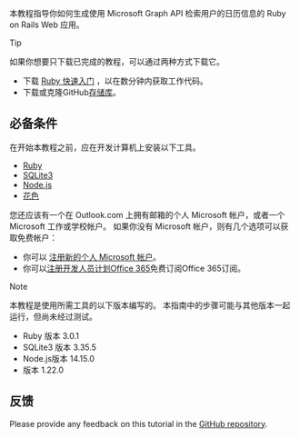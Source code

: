 <!-- markdownlint-disable MD002 MD041 -->

本教程指导你如何生成使用 Microsoft Graph API 检索用户的日历信息的 Ruby on Rails Web 应用。

> [!TIP]
> 如果你想要只下载已完成的教程，可以通过两种方式下载它。
>
> - 下载 [Ruby 快速入门](https://developer.microsoft.com/graph/quick-start?platform=option-ruby) ，以在数分钟内获取工作代码。
> - 下载或克隆GitHub[存储库](https://github.com/microsoftgraph/msgraph-training-rubyrailsapp)。

## <a name="prerequisites"></a>必备条件

在开始本教程之前，应在开发计算机上安装以下工具。

- [Ruby](https://www.ruby-lang.org/en/downloads/)
- [SQLite3](https://sqlite.org/index.html)
- [Node.js](https://nodejs.org/en/)
- [花色](https://yarnpkg.com/)

您还应该有一个在 Outlook.com 上拥有邮箱的个人 Microsoft 帐户，或者一个 Microsoft 工作或学校帐户。 如果你没有 Microsoft 帐户，则有几个选项可以获取免费帐户：

- 你可以 [注册新的个人 Microsoft 帐户](https://signup.live.com/signup?wa=wsignin1.0&rpsnv=12&ct=1454618383&rver=6.4.6456.0&wp=MBI_SSL_SHARED&wreply=https://mail.live.com/default.aspx&id=64855&cbcxt=mai&bk=1454618383&uiflavor=web&uaid=b213a65b4fdc484382b6622b3ecaa547&mkt=E-US&lc=1033&lic=1)。
- 你可以[注册开发人员计划Office 365](https://developer.microsoft.com/office/dev-program)免费订阅Office 365订阅。

> [!NOTE]
> 本教程是使用所需工具的以下版本编写的。 本指南中的步骤可能与其他版本一起运行，但尚未经过测试。
>
> - Ruby 版本 3.0.1
> - SQLite3 版本 3.35.5
> - Node.js版本 14.15.0
> - 版本 1.22.0

## <a name="feedback"></a>反馈

Please provide any feedback on this tutorial in the [GitHub repository](https://github.com/microsoftgraph/msgraph-training-rubyrailsapp).
